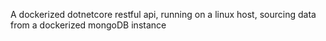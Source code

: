A dockerized dotnetcore restful api, running on a linux host, sourcing data from a dockerized mongoDB instance
